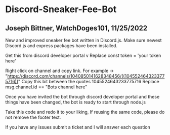# Discord-Sneaker-Fee-Bot

## Joseph Bittner, WatchDoges101, 11/25/2022

New and improved sneaker fee bot written in Discord.js. 
Make sure newest Discord.js and express packages have been installed.

Get this from discord developer portal v
Replace const token = 'your token here'

Right click on channel and copy link. For example -> "https://discord.com/channels/1040850141628348456/((1045524643233775716))"
Copy this bit between the quotes 1045524643233775716
Replace msg.channel.id == "Bots channel here"

Once you have invited the bot through discord developer portal and these things have been changed, the bot is ready to start through node.js

Take this code and redo it to your liking, If reusing the same code, please do not remove the footer text.

If you have any issues submit a ticket and I will answer each question
